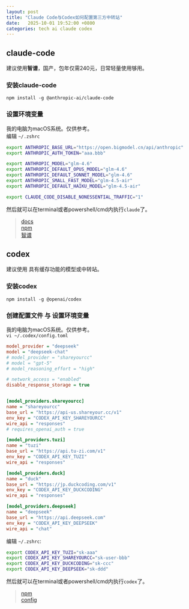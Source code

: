 ```yaml
---
layout: post
title: "Claude Code与Codex如何配置第三方中转站"
date:   2025-10-01 19:52:00 +0800
categories: tech ai claude codex
---
```


## claude-code  
建议使用**智谱**，国产，包年仅需240元，日常轻量使用够用。  
### 安装claude-code  
`npm install -g @anthropic-ai/claude-code`  
### 设置环境变量  
我的电脑为macOS系统。仅供参考。  
编辑 `~/.zshrc`  
```sh
export ANTHROPIC_BASE_URL="https://open.bigmodel.cn/api/anthropic"
export ANTHROPIC_AUTH_TOKEN="aaa.bbb"

export ANTHROPIC_MODEL="glm-4.6"
export ANTHROPIC_DEFAULT_OPUS_MODEL="glm-4.6"
export ANTHROPIC_DEFAULT_SONNET_MODEL="glm-4.6"
export ANTHROPIC_SMALL_FAST_MODEL="glm-4.5-air"
export ANTHROPIC_DEFAULT_HAIKU_MODEL="glm-4.5-air"

export CLAUDE_CODE_DISABLE_NONESSENTIAL_TRAFFIC="1"
```  

然后就可以在terminal或者powershell/cmd内执行`claude`了。  

> [docs](https://docs.claude.com/en/docs/claude-code/overview)  
> [npm](https://www.npmjs.com/package/@anthropic-ai/claude-code)  
> [智谱](https://docs.bigmodel.cn/cn/coding-plan/tool/claude)  

## codex  
建议使用 具有缓存功能的模型或中转站。  
### 安装codex  
`npm install -g @openai/codex`  
### 创建配置文件 与 设置环境变量  
我的电脑为macOS系统。仅供参考。  
`vi ~/.codex/config.toml`  
```ini
model_provider = "deepseek"
model = "deepseek-chat"
# model_provider = "shareyourcc"
# model = "gpt-5" 
# model_reasoning_effort = "high"

# network_access = "enabled"
disable_response_storage = true


[model_providers.shareyourcc]
name = "shareyourcc"
base_url = "https://api-us.shareyour.cc/v1"
env_key = "CODEX_API_KEY_SHAREYOURCC"    
wire_api = "responses"
# requires_openai_auth = true

[model_providers.tuzi]
name = "tuzi"
base_url = "https://api.tu-zi.com/v1"
env_key = "CODEX_API_KEY_TUZI"    
wire_api = "responses"

[model_providers.duck]
name = "duck"
base_url = "https://jp.duckcoding.com/v1"
env_key = "CODEX_API_KEY_DUCKCODING"    
wire_api = "responses"

[model_providers.deepseek]
name = "deepseek"
base_url = "https://api.deepseek.com"
env_key = "CODEX_API_KEY_DEEPSEEK"    
wire_api = "chat"

```  

编辑 `~/.zshrc`:  
```sh
export CODEX_API_KEY_TUZI="sk-aaa"
export CODEX_API_KEY_SHAREYOURCC="sk-user-bbb"
export CODEX_API_KEY_DUCKCODING="sk-ccc"
export CODEX_API_KEY_DEEPSEEK="sk-ddd"
```


然后就可以在terminal或者powershell/cmd内执行`codex`了。  

> [npm](https://www.npmjs.com/package/@openai/codex)  
> [config](https://github.com/openai/codex/blob/HEAD/codex-cli/docs/config.md)  
